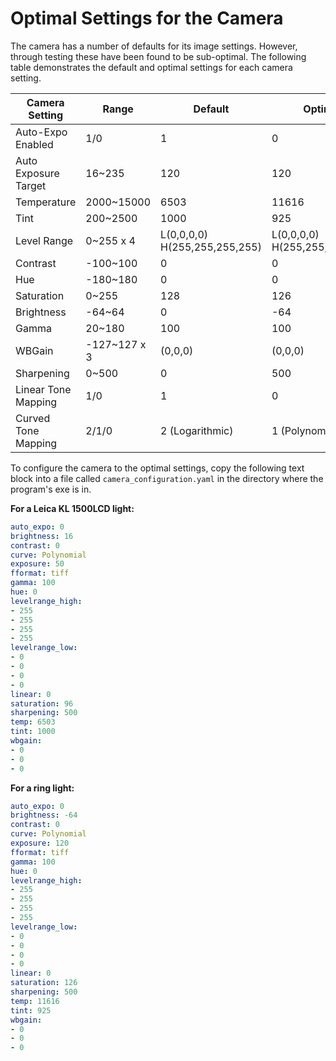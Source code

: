 # Optimal Settings for the Camera

The camera has a number of defaults for its image settings. However, through testing these have been found to be sub-optimal. The following table demonstrates the default and optimal settings for each camera setting.


| Camera Setting         | Range     | Default  | Optimal   |
| ---------------------- | --------- | -------- | --------- |
| Auto-Expo Enabled      | 1/0       |  1       |  0        |
| Auto Exposure Target   |   16~235  |  120     |  120      |
| Temperature            | 2000~15000|  6503    |  11616    |
| Tint                   | 200~2500  |  1000    |  925      |
| Level Range            | 0~255 x 4 | L(0,0,0,0) H(255,255,255,255)    | L(0,0,0,0) H(255,255,255,255)   |
| Contrast               | -100~100  |  0       |  0        |
| Hue                    | -180~180  |  0       |  0        |
| Saturation             | 0~255     |  128     |  126      |
| Brightness             | -64~64    |  0       |  -64      |
| Gamma                  | 20~180    |  100     |  100      |
| WBGain                 | -127~127 x 3   |  (0,0,0)       |  (0,0,0)       |
| Sharpening             | 0~500     |  0       |  500      |
| Linear Tone Mapping    | 1/0       |  1       |  0        |
| Curved Tone Mapping    | 2/1/0     |  2 (Logarithmic)     |  1 (Polynomial)      |


To configure the camera to the optimal settings, copy the following text block into a file called
`camera_configuration.yaml` in the directory where the program's exe is in.

**For a Leica KL 1500LCD light:**
```yaml
auto_expo: 0
brightness: 16
contrast: 0
curve: Polynomial
exposure: 50
fformat: tiff
gamma: 100
hue: 0
levelrange_high:
- 255
- 255
- 255
- 255
levelrange_low:
- 0
- 0
- 0
- 0
linear: 0
saturation: 96
sharpening: 500
temp: 6503
tint: 1000
wbgain:
- 0
- 0
- 0

```

**For a ring light:**
```yaml
auto_expo: 0
brightness: -64
contrast: 0
curve: Polynomial
exposure: 120
fformat: tiff
gamma: 100
hue: 0
levelrange_high:
- 255
- 255
- 255
- 255
levelrange_low:
- 0
- 0
- 0
- 0
linear: 0
saturation: 126
sharpening: 500
temp: 11616
tint: 925
wbgain:
- 0
- 0
- 0

```